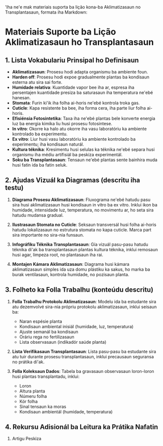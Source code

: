 'Iha ne'e mak materiais suporta ba lição kona-ba Aklimatizasaun no Transplantasaun, formata iha Markdown:

# Materiais Suporte ba Lição Aklimatizasaun ho Transplantasaun

## 1. Lista Vokabulariu Prinsipal ho Definisaun

- **Aklimatizasaun**: Prosesu hodi adapta organismu ba ambiente foun.
- **Harden off**: Prosesu hodi expoe gradualmente plantas ba kondisaun esterna atu sira sai forte.
- **Humidade relativa**: Kuantidade vapor bee iha ar, espresa iha persentajen kuantidade presiza ba saturasaun iha temperatura ne'ebé hanesan.
- **Stomata**: Furin ki'ik iha folha ai-horis ne'ebé kontrola troka gas.
- **Cuticle**: Kapa resistente ba bee, iha forma cera, iha parte liur folha ai-horis.
- **Efisiénsia Fotosintetika**: Taxa iha ne'ebé plantas bele konverte energia luz ba energia kimika liu husi prosesu fotosintese.
- **In vitro**: Okorre ka halo atu okorre iha vasu laboratóriu ka ambiente kontrolado ba experimentu.
- **Ex vitro**: Liur husi vasu laboratóriu ka ambiente kontrolado ba experimentu; iha kondisaun naturál.
- **Kultura téknika**: Kresimentu husi selulas ka téknika ne'ebé separa husi organismu iha médiu artifisiál ba peskiza experimentál.
- **Soku ba Transplantasaun**: Tensaun ne'ebé plantas sente bainhira muda husi fatin ida ba fatin seluk.

## 2. Ajudas Vizuál ka Diagramas (descritu iha testu)

1. **Diagrama Prosesu Aklimatizasaun**: Fluxograma ne'ebé hatudu pasu sira husi aklimatizasaun husi kondisaun in vitro ba ex vitro. Inklui ikon ba humidade, intensidade luz, temperatura, no movimentu ar, ho seta sira hatudu mudansa gradual.

2. **Ilustrasaun Stomata no Cuticle**: Seksaun transversál husi folha ai-horis hatudu lokalizasaun no estrutura stomata no kapa cuticle. Marca part sira importante no sira-nia funsaun.

3. **Infográfiku Téknika Transplantasaun**: Gía vizuál pasu-pasu hatudu téknika di'ak ba transplantasaun plantas kultura téknika, inklui remosaun husi agar, limpeza root, no plantasaun iha rai.

4. **Montajen Kámara Aklimatizasaun**: Diagrama husi kámara aklimatizasaun simples ida uza domu plástiku ka sakus, ho marka ba burak ventilasaun, kontrola humidade, no pozisaun planta.

## 3. Folheto ka Folla Trabalhu (konteúdu descritu)

1. **Folla Trabalhu Protokolu Aklimatizasaun**: Modelu ida ba estudante sira atu dezemvolvé sira-nia própriu protokolu aklimatizasaun, inklui seisaun ba:
   - Naran espésie planta
   - Kondisaun ambiental inisiál (humidade, luz, temperatura)
   - Ajuste semanál ba kondisaun
   - Oráriu rega no fertilizasaun
   - Lista observasaun (indikadór saúde planta)

2. **Lista Verifikasaun Transplantasaun**: Lista pasu-pasu ba estudante sira atu tuir durante prosesu transplantasaun, inklui precausaun seguransa no prátika di'ak.

3. **Folla Koleksaun Dados**: Tabela ba gravasaun observasaun loron-loron husi plantas transplantadu, inklui:
   - Loron
   - Altura planta
   - Númeru folha
   - Kór folha
   - Sinal tensaun ka moras
   - Kondisaun ambientál (humidade, temperatura)

## 4. Rekursu Adisionál ba Leitura ka Prátika Nafatin

1. Artigu Peskiza